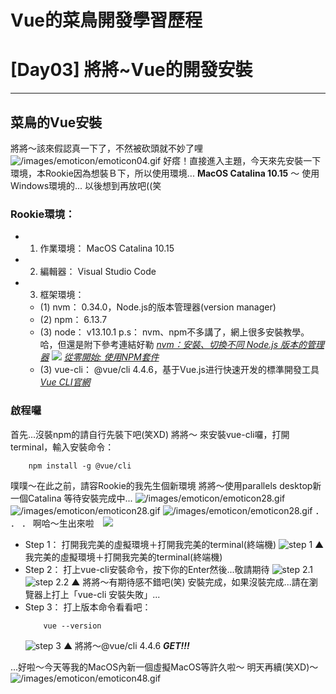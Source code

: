 # Vue的菜鳥開發學習歷程
# [Day03] 將將~Vue的開發安裝
---
## 菜鳥的Vue安裝

將將～該來假認真一下了，不然被砍頭就不妙了哩![/images/emoticon/emoticon04.gif](/images/emoticon/emoticon04.gif)
好瘩！直接進入主題，今天來先安裝一下環境，本Rookie因為想裝Ｂ下，所以使用環境... **MacOS Catalina 10.15** ～
使用Windows環境的... 以後想到再放吧((笑

### Rookie環境：
- 1. 作業環境： MacOS Catalina 10.15
- 2. 編輯器： Visual Studio Code
- 3. 框架環境：
    - (1) nvm： 0.34.0，Node.js的版本管理器(version manager)
    - (2) npm： 6.13.7
    - (3) node： v13.10.1
        p.s： nvm、npm不多講了，網上很多安裝教學。哈，但還是附下參考連結好勒
        *[nvm：安裝、切換不同 Node.js 版本的管理器](https://titangene.github.io/article/nvm.html)*
        ![](https://torotu.github.io/ITKeepSharing200806/img/npm-ico.png) *[從零開始: 使用NPM套件](https://medium.com/html-test/%E5%BE%9E%E9%9B%B6%E9%96%8B%E5%A7%8B-%E4%BD%BF%E7%94%A8npm%E5%A5%97%E4%BB%B6-317beefdf182)*
    - (3) vue-cli： @vue/cli 4.4.6，基于Vue.js进行快速开发的標準開發工具 *[Vue CLI官網](https://cli.vuejs.org/)*

### 啟程囉
首先...沒裝npm的請自行先裝下吧(笑XD)
將將～ 來安裝vue-cli囉，打開terminal，輸入安裝命令：
```
    npm install -g @vue/cli
```
噗噗～在此之前，請容Rookie的我先生個新環境
將將～使用parallels desktop新一個Catalina 等待安裝完成中...
![/images/emoticon/emoticon28.gif](/images/emoticon/emoticon28.gif)
![/images/emoticon/emoticon28.gif](/images/emoticon/emoticon28.gif)
![/images/emoticon/emoticon28.gif](/images/emoticon/emoticon28.gif)
．
．
．
啊哈～生出來啦&emsp;![](https://torotu.github.io/ITKeepSharing200806/img/hand.gif?v=3)
- Step 1： 打開我完美的虛擬環境＋打開我完美的terminal(終端機)
    ![step 1](https://torotu.github.io/ITKeepSharing200806/img/day3/step_1.jpg)
    &#9650; 我完美的虛擬環境＋打開我完美的terminal(終端機)
- Step 2： 打上vue-cli安裝命令，按下你的Enter然後...敬請期待
    ![step 2.1](https://torotu.github.io/ITKeepSharing200806/img/day3/step_2_1.jpg)
    ![step 2.2](https://torotu.github.io/ITKeepSharing200806/img/day3/step_2_2.jpg)
    &#9650; 將將～有期待感不錯吧(笑) 安裝完成，如果沒裝完成...請在瀏覽器上打上「vue-cli 安裝失敗」...
- Step 3： 打上版本命令看看吧：
    ```
        vue --version
    ```
    ![step 3](https://torotu.github.io/ITKeepSharing200806/img/day3/step_3.jpg)
    &#9650; 將將～@vue/cli 4.4.6 ***GET!!!***

...好啦～今天等我的MacOS內新一個虛擬MacOS等許久啦～
明天再續(笑XD)～![/images/emoticon/emoticon48.gif](/images/emoticon/emoticon48.gif)
